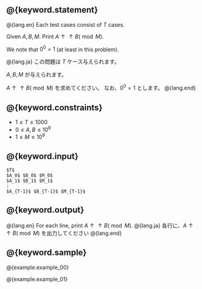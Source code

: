 ## @{keyword.statement}

@{lang.en}
Each test cases consist of $T$ cases.

Given $A, B, M$. Print ${A \uparrow \uparrow B} (\bmod M)$.

We note that $0^0 = 1$ (at least in this problem).

@{lang.ja}
この問題は $T$ ケース与えられます。

$A, B, M$ が与えられます。

${A \uparrow \uparrow B} (\bmod M)$ を求めてください。
なお、$0^0 = 1$ とします。
@{lang.end}

## @{keyword.constraints}

- $1 \leq T \leq 1000$
- $0 \leq A, B \leq 10^9$
- $1 \leq M \leq 10^9$

## @{keyword.input}

```
$T$
$A_0$ $B_0$ $M_0$
$A_1$ $B_1$ $M_1$
:
$A_{T-1}$ $B_{T-1}$ $M_{T-1}$
```

## @{keyword.output}

@{lang.en}
For each line, print ${A \uparrow \uparrow B} (\bmod M)$.
@{lang.ja}
各行に、${A \uparrow \uparrow B} (\bmod M)$ を出力してください
@{lang.end}

## @{keyword.sample}

@{example.example_00}

@{example.example_01}
